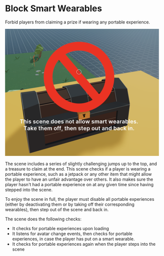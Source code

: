 # Block Smart Wearables

Forbid players from claiming a prize if wearing any portable experience.

![](screenshot/screenshot.png)

The scene includes a series of slightly challenging jumps up to the top, and a treasure to claim at the end. This scene checks if a player is wearing a portable experience, such as a jetpack or any other item that might allow the player to have an unfair advantage over others. It also makes sure the player hasn't had a portable experience on at any given time since having stepped into the scene.

To enjoy the scene in full, the player must disable all portable experiences (either by deactivating them or by taking off their corresponding wearables), then step out of the scene and back in.

The scene does the following checks:

- It checks for portable experiences upon loading
- It listens for avatar change events, then checks for portable experiences, in case the player has put on a smart wearable.
- It checks for portable experiences again when the player steps into the scene
